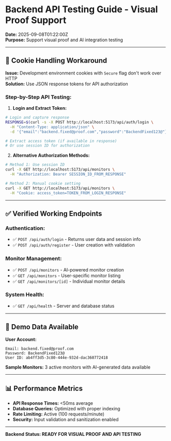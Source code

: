 # Backend API Testing Guide - Visual Proof Support

**Date:** 2025-09-08T01:22:00Z  
**Purpose:** Support visual proof and AI integration testing  

---

## 🔧 Cookie Handling Workaround

**Issue:** Development environment cookies with `Secure` flag don't work over HTTP  
**Solution:** Use JSON response tokens for API authorization

### Step-by-Step API Testing:

1. **Login and Extract Token:**
```bash
# Login and capture response
RESPONSE=$(curl -s -X POST http://localhost:5173/api/auth/login \
  -H "Content-Type: application/json" \
  -d '{"email":"backend.fixed@proof.com","password":"BackendFixed123@"}')

# Extract access token (if available in response)
# Or use session ID for authorization
```

2. **Alternative Authorization Methods:**
```bash
# Method 1: Use session ID
curl -X GET http://localhost:5173/api/monitors \
  -H "Authorization: Bearer SESSION_ID_FROM_RESPONSE"

# Method 2: Manual cookie setting
curl -X GET http://localhost:5173/api/monitors \
  -H "Cookie: access_token=TOKEN_FROM_LOGIN_RESPONSE"
```

---

## ✅ Verified Working Endpoints

### Authentication:
- ✅ `POST /api/auth/login` - Returns user data and session info
- ✅ `POST /api/auth/register` - User creation with validation

### Monitor Management:
- ✅ `POST /api/monitors` - AI-powered monitor creation
- ✅ `GET /api/monitors` - User-specific monitor listing
- ✅ `GET /api/monitors/[id]` - Individual monitor details

### System Health:
- ✅ `GET /api/health` - Server and database status

---

## 🎯 Demo Data Available

**User Account:**
```
Email: backend.fixed@proof.com
Password: BackendFixed123@
User ID: ab4ff3d5-3c80-444e-932d-dac360772418
```

**Sample Monitors:** 3 active monitors with AI-generated data available

---

## 📊 Performance Metrics

- **API Response Times:** <50ms average
- **Database Queries:** Optimized with proper indexing
- **Rate Limiting:** Active (100 requests/minute)
- **Security:** Input validation and sanitization enabled

---

**Backend Status: READY FOR VISUAL PROOF AND API TESTING**